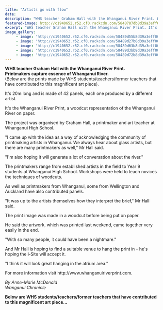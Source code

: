 ```yaml
---
title: "Artists go with flow"
date: 
description: "WHS teacher Graham Hall with the Whanganui River Print. WHS students/teachers/former teachers have all contributed to this magnificent art piece, article from Wanganui Chronicle on 8/12/16..."
featured-image: http://c1940652.r52.cf0.rackcdn.com/5848787db8d39a3eff0006ee/Whanganui-River-Print-Graham-Hall-Dec-2016.jpg
excerpt: "WHS teacher Graham Hall with the Whanganui River Print. It's 20m long and is made of 42 panels, each one produced by a different artist. It's the Whanganui River Print, a woodcut representation of the Whanganui River on paper."
image_gallery:
     - image: "http://c1940652.r52.cf0.rackcdn.com/58489d55b8d39a3eff000714/Imogen-Maguire.jpg"
     - image: "http://c1940652.r52.cf0.rackcdn.com/58489d27b8d39a3eff000708/Alexzander-Nightingale.jpg"
     - image: "http://c1940652.r52.cf0.rackcdn.com/58489d63b8d39a3eff000718/Niamh-OConnell.jpg"
     - image: "http://c1940652.r52.cf0.rackcdn.com/58489d3bb8d39a3eff00070e/Grace-Pratt.jpg"
     - image: "http://c1940652.r52.cf0.rackcdn.com/58489d72b8d39a3eff00071c/Tibet-Ranginui.jpg"
---
```


<p><strong>WHS teacher Graham Hall with the Whanganui River Print.<br />Printmakers capture essence of Whanganui River.<br /></strong>(Below are the prints made by WHS students/teachers/former teachers that have contributed to this magnificent art piece).</p>
<p>It's 20m long and is made of 42 panels, each one produced by a different artist.</p>
<p>It's the Whanganui River Print, a woodcut representation of the Whanganui River on paper.</p>
<p>The project was organised by Graham Hall, a printmaker and art teacher at Whanganui High School.</p>
<p>"I came up with the idea as a way of acknowledging the community of printmaking artists in Whanganui. We always hear about glass artists, but there are many printmakers as well," Mr Hall said.</p>
<p>"I'm also hoping it will generate a lot of conversation about the river."</p>
<p>The printmakers range from established artists in the field to Year 9 students at Whanganui High School. Workshops were held to teach novices the techniques of woodcuts.</p>
<p>As well as printmakers from Whanganui, some from Wellington and Auckland have also contributed panels.</p>
<p>"It was up to the artists themselves how they interpret the brief," Mr Hall said.</p>
<p>The print image was made in a woodcut before being put on paper.</p>
<p>He said the artwork, which was printed last weekend, came together very easily in the end.</p>
<p>"With so many people, it could have been a nightmare."</p>
<p>And Mr Hall is hoping to find a suitable venue to hang the print in - he's hoping the i-Site will accept it.</p>
<p>"I think it will look great hanging in the atrium area."</p>
<p>For more information visit http://www.whanganuiriverprint.com.</p>
<div class="detailsLarge articleEmailLink">
<p class="writtenBy"><em>By Anne-Marie McDonald</em><br /><em>Wanganui Chronicle&nbsp;</em></p>
<p class="writtenBy"><strong>Below are WHS students/teachers/former teachers that have contributed to this magnificent art piece...</strong></p>
</div>

